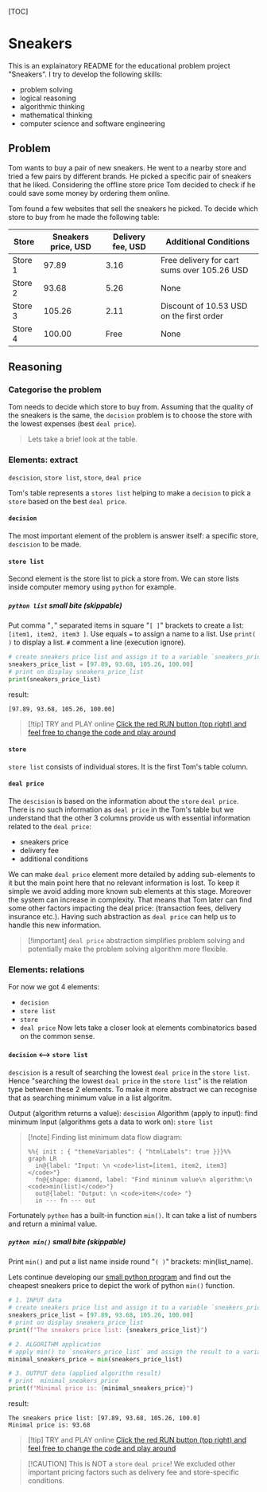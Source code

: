 [TOC]

# Sneakers

This is an explainatory README for the educational problem project "Sneakers".
I try to develop the following skills:
- problem solving
- logical reasoning
- algorithmic thinking
- mathematical thinking
- computer science and software engineering

## Problem

Tom wants to buy a pair of new sneakers. He went to a nearby store and tried a few pairs by different brands. He picked a specific pair of sneakers that he liked. Considering the offline store price Tom decided to check if he could save some money by ordering them online. 

Tom found a few websites that sell the sneakers he picked. To decide which store to buy from he made the following table:

| Store   | Sneakers price, USD | Delivery fee, USD | Additional Conditions                         |
| ------- | ------------------- | ----------------- | --------------------------------------------- |
| Store 1 | $97.89$             | $3.16$            | Free delivery for cart sums over $105.26$ USD |
| Store 2 | $93.68$             | $5.26$            | None                                          |
| Store 3 | $105.26$            | $2.11$            | Discount of $10.53$ USD on the first order    |
| Store 4 | $100.00$            | Free              | None                                          |

## Reasoning

### Categorise the problem

Tom needs to decide which store to buy from. Assuming that the quality of the sneakers is the same, the `decision` problem is to choose the store with the lowest expenses (best `deal price`).

> Lets take a brief look at the table.

### Elements: extract
`descision`, `store list`, `store`, `deal price`

Tom's table represents a `stores list` helping to make a `decision` to pick a `store` based on the best `deal price`.

#### `decision`
The most important element of the problem is answer itself: a specific store, `descision` to be made.
#### `store list`

Second element is the store list to pick a store from. We can store lists inside computer memory using `python` for example.
##### `python list` small bite (skippable)
 Put comma "`,`" separated items in square "`[ ]`" brackets to create a list: `[item1, item2, item3 ]`.  Use equals `=` to assign a name to a list.
Use `print( )` to display a list.
`#` comment a line (execution ignore).


```python
# create sneakers price list and assign it to a variable `sneakers_price_list`
sneakers_price_list = [97.89, 93.68, 105.26, 100.00]
# print on display sneakers_price_list
print(sneakers_price_list)
```
result:
```
[97.89, 93.68, 105.26, 100.00]
```

>[!tip]  TRY and PLAY online
[Click the red RUN button (top right) and feel free to change the code and play around](https://onecompiler.com/python/43gze9xnr)


####  `store`
`store list` consists of individual stores. It is the first Tom's table column.
#### `deal price`

The `descision` is based on the information about the `store` `deal price`. There is no such information as `deal price` in the Tom's table but we understand that the other 3 columns provide us with essential information related to the `deal price`:
- sneakers price
- delivery fee
- additional conditions

We can make `deal price` element more detailed by adding sub-elements to it but the main point here that no relevant information is lost. To keep it simple we avoid adding more known sub elements at this stage. Moreover the system  can increase in complexity. That means that Tom later can find some other factors impacting the deal price: (transaction fees, delivery insurance etc.). Having such abstraction as `deal price` can help us to handle this new information.

> [!important] `deal price` abstraction simplifies problem solving and potentially make the problem solving algorithm more flexible.
### Elements: relations
For now we got 4 elements:
 - `decision`
 - `store list`
 - `store`
 - `deal price`
Now lets take a closer look at elements combinatorics based on the common sense.
#### `decision` <--> `store list`

`descision` is a result of searching the lowest `deal price`  in the `store list`. 
Hence "searching the lowest `deal price`  in the `store list`" is the relation type between these 2 elements. To make it more abstract we can recognise that as searching minimum value in a list algoritm.

Output (algorithm returns a value): `descision`
Algorithm (apply to input): find minimum
Input (algorithms gets a data to work on): `store list`

>[!note] Finding list minimum data flow diagram:
>```mermaid
>%%{ init : { "themeVariables": { "htmlLabels": true }}}%%
>graph LR
>	in@{label: "Input: \n <code>list=[item1, item2, item3]</code>"}
>	fn@{shape: diamond, label: "Find mininum value\n algorithm:\n <code>min(list)</code>"}
>	out@{label: "Output: \n <code>item</code> "}
>	in --- fn --- out
>```

Fortunately `python` has a built-in function `min()`. It can take a list of numbers and return a minimal  value.
##### `python min()` small bite (skippable)
Print `min()` and put a list name inside round "`( )`" brackets: min(list_name).


Lets continue developing our [small python program](#-`python-list`-small-bite-(skippable)) and find out the cheapest sneakers price to depict the work of python `min()` function.


```python
# 1. INPUT data
# create sneakers price list and assign it to a variable `sneakers_price_list`
sneakers_price_list = [97.89, 93.68, 105.26, 100.00]
# print on display sneakers_price_list
print(f"The sneakers price list: {sneakers_price_list}")

# 2. ALGORITHM application
# apply min() to `sneakers_price_list` and assign the result to a variable `minimal_sneakers_price`
minimal_sneakers_price = min(sneakers_price_list)

# 3. OUTPUT data (applied algorithm result)
# print  minimal_sneakers_price
print(f"Minimal price is: {minimal_sneakers_price}")
```
result:
```
The sneakers price list: [97.89, 93.68, 105.26, 100.0]
Minimal price is: 93.68
```

>[!tip]  TRY and PLAY online
[Click the red RUN button (top right) and feel free to change the code and play around](https://onecompiler.com/python/43gzn7zvr)


>[!CAUTION] This is NOT a `store` `deal price`! We excluded other important pricing factors such as delivery fee and store-specific conditions.

